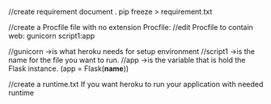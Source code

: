 //create requirement document .
pip freeze > requirement.txt



//create a Procfile file with no extension
Procfile:
//edit Procfile to contain
web: gunicorn script1:app



//gunicorn ->is what heroku needs for setup environment
//script1 ->is the name for the file you want to run.
//app ->is the variable that is hold the Flask instance. (app = Flask(__name__))




//create a runtime.txt
If you want heroku to run your application with needed runtime

